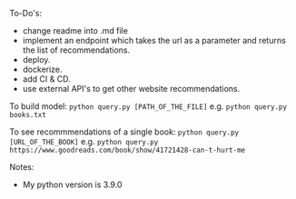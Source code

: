 To-Do's:
- change readme into .md file
- implement an endpoint which takes the url as a parameter and returns the list of recommendations.
- deploy.
- dockerize.
- add CI & CD.
- use external API's to get other website recommendations.

To build model:
`python query.py [PATH_OF_THE_FILE]`
e.g. `python query.py books.txt`

To see recommmendations of a single book:
`python query.py [URL_OF_THE_BOOK]`
e.g. `python query.py https://www.goodreads.com/book/show/41721428-can-t-hurt-me`

Notes:
- My python version is 3.9.0
